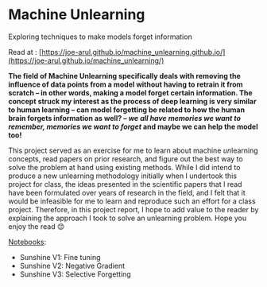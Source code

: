 # Machine Unlearning
Exploring techniques to make models forget information

Read at : [https://joe-arul.github.io/machine_unlearning.github.io/](https://joe-arul.github.io/machine_unlearning/)

**The field of Machine Unlearning specifically deals with removing the influence of data points from a model without having to retrain it from scratch – in other words, making a model forget certain information. The concept struck my interest as the process of deep learning is very similar to human learning – can model forgetting be related to how the human brain forgets information as well? – ***we all have memories we want to remember, memories we want to forget*** and maybe we can help the model too!**

This project served as an exercise for me to learn about machine *un*learning concepts, read papers on prior research, and figure out the best way to solve the problem at hand using existing methods. While I did intend to produce a new unlearning methodology initially when I undertook this project for class, the ideas presented in the scientific papers that I read have been formulated over years of research in the field, and I felt that it would be infeasible for me to learn and reproduce such an effort for a class project. Therefore, in this project report, I hope to add value to the reader by explaining the approach I took to solve an unlearning problem.
Hope you enjoy the read 😊

[Notebooks](notebooks/):
- Sunshine V1: Fine tuning
- Sunshine V2: Negative Gradient
- Sunshine V3: Selective Forgetting
